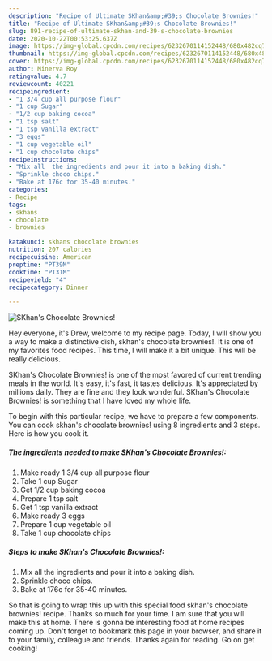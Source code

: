 ```yaml
---
description: "Recipe of Ultimate SKhan&amp;#39;s Chocolate Brownies!"
title: "Recipe of Ultimate SKhan&amp;#39;s Chocolate Brownies!"
slug: 891-recipe-of-ultimate-skhan-and-39-s-chocolate-brownies
date: 2020-10-22T00:53:25.637Z
image: https://img-global.cpcdn.com/recipes/6232670114152448/680x482cq70/skhans-chocolate-brownies-recipe-main-photo.jpg
thumbnail: https://img-global.cpcdn.com/recipes/6232670114152448/680x482cq70/skhans-chocolate-brownies-recipe-main-photo.jpg
cover: https://img-global.cpcdn.com/recipes/6232670114152448/680x482cq70/skhans-chocolate-brownies-recipe-main-photo.jpg
author: Minerva Roy
ratingvalue: 4.7
reviewcount: 40221
recipeingredient:
- "1 3/4 cup all purpose flour"
- "1 cup Sugar"
- "1/2 cup baking cocoa"
- "1 tsp salt"
- "1 tsp vanilla extract"
- "3 eggs"
- "1 cup vegetable oil"
- "1 cup chocolate chips"
recipeinstructions:
- "Mix all  the ingredients and pour it into a baking dish."
- "Sprinkle choco chips."
- "Bake at 176c for 35-40 minutes."
categories:
- Recipe
tags:
- skhans
- chocolate
- brownies

katakunci: skhans chocolate brownies 
nutrition: 207 calories
recipecuisine: American
preptime: "PT39M"
cooktime: "PT31M"
recipeyield: "4"
recipecategory: Dinner

---
```



![SKhan&#39;s Chocolate Brownies!](https://img-global.cpcdn.com/recipes/6232670114152448/680x482cq70/skhans-chocolate-brownies-recipe-main-photo.jpg)

Hey everyone, it's Drew, welcome to my recipe page. Today, I will show you a way to make a distinctive dish, skhan&#39;s chocolate brownies!. It is one of my favorites food recipes. This time, I will make it a bit unique. This will be really delicious.



SKhan&#39;s Chocolate Brownies! is one of the most favored of current trending meals in the world. It's easy, it's fast, it tastes delicious. It's appreciated by millions daily. They are fine and they look wonderful. SKhan&#39;s Chocolate Brownies! is something that I have loved my whole life.


To begin with this particular recipe, we have to prepare a few components. You can cook skhan&#39;s chocolate brownies! using 8 ingredients and 3 steps. Here is how you cook it.

<!--inarticleads1-->

##### The ingredients needed to make SKhan&#39;s Chocolate Brownies!:

1. Make ready 1 3/4 cup all purpose flour
1. Take 1 cup Sugar
1. Get 1/2 cup baking cocoa
1. Prepare 1 tsp salt
1. Get 1 tsp vanilla extract
1. Make ready 3 eggs
1. Prepare 1 cup vegetable oil
1. Take 1 cup chocolate chips




<!--inarticleads2-->

##### Steps to make SKhan&#39;s Chocolate Brownies!:

1. Mix all  the ingredients and pour it into a baking dish.
1. Sprinkle choco chips.
1. Bake at 176c for 35-40 minutes.




So that is going to wrap this up with this special food skhan&#39;s chocolate brownies! recipe. Thanks so much for your time. I am sure that you will make this at home. There is gonna be interesting food at home recipes coming up. Don't forget to bookmark this page in your browser, and share it to your family, colleague and friends. Thanks again for reading. Go on get cooking!
